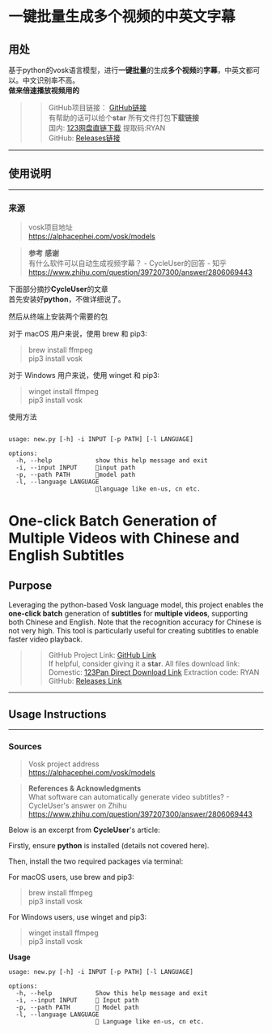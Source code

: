 # **一键批量**生成**多个视频**的**中英文字幕**

## **用处**
基于python的vosk语言模型，进行**一键批量**的生成**多个视频**的**字幕**，中英文都可以。中文识别率不高。  
**做来倍速播放视频用的** 
> >GitHub项目链接：
> >[GitHub链接](https://github.com/RyananChen/Python_VOSK_Subtitle_Generation_SRT)  
> >有帮助的话可以给个**star**
> >所有文件打包**下载链接**  
> > 国内:  [123网盘直链下载](https://www.123pan.com/s/mVTcVv-9oGJ.html)   提取码:RYAN  
> > GitHub: [Releases链接](https://github.com/RyananChen/Python_VOSK_Subtitle_Generation_SRT/releases/tag/V1.0.0)  
* * *
## **使用说明**
---------

### **来源**  
> vosk项目地址  
> https://alphacephei.com/vosk/models    

> **参考**  **感谢**  
> 有什么软件可以自动生成视频字幕？ - CycleUser的回答 - 知乎
> https://www.zhihu.com/question/397207300/answer/2806069443
> 
下面部分摘抄**CycleUser**的文章  
首先安装好**python**，不做详细说了。   

然后从终端上安装两个需要的包  

对于 macOS 用户来说，使用 brew 和 pip3:
> brew install ffmpeg  
> pip3 install vosk   

对于 Windows 用户来说，使用 winget 和 pip3:
> winget install ffmpeg  
> pip3 install vosk
  
使用方法
```

usage: new.py [-h] -i INPUT [-p PATH] [-l LANGUAGE]

options:
  -h, --help            show this help message and exit
  -i, --input INPUT     📂input path
  -p, --path PATH       📳model path
  -l, --language LANGUAGE
                        🏁language like en-us, cn etc.

```
			
# **One-click Batch Generation** of **Multiple Videos** with **Chinese and English Subtitles**

## **Purpose**
Leveraging the python-based Vosk language model, this project enables the **one-click batch** generation of **subtitles** for **multiple videos**, supporting both Chinese and English. Note that the recognition accuracy for Chinese is not very high. This tool is particularly useful for creating subtitles to enable faster video playback.

> > GitHub Project Link:
> > [GitHub Link](https://github.com/RyananChen/Python_VOSK_Subtitle_Generation_SRT)  
> > If helpful, consider giving it a **star**.
> > All files download link:  
> > Domestic: [123Pan Direct Download Link](https://www.123pan.com/s/mVTcVv-9oGJ.html) Extraction code: RYAN  
> > GitHub: [Releases Link](https://github.com/RyananChen/Python_VOSK_Subtitle_Generation_SRT/releases/tag/V1.0.0)  
* * *
## **Usage Instructions**
---------

### **Sources**  
> Vosk project address  
> https://alphacephei.com/vosk/models    

> **References & Acknowledgments**  
> What software can automatically generate video subtitles? - CycleUser's answer on Zhihu
> https://www.zhihu.com/question/397207300/answer/2806069443

Below is an excerpt from **CycleUser**'s article:

Firstly, ensure **python** is installed (details not covered here).

Then, install the two required packages via terminal:

For macOS users, use brew and pip3:
> brew install ffmpeg  
> pip3 install vosk   

For Windows users, use winget and pip3:
> winget install ffmpeg  
> pip3 install vosk  

**Usage**
```
usage: new.py [-h] -i INPUT [-p PATH] [-l LANGUAGE]

options:
  -h, --help            Show this help message and exit
  -i, --input INPUT     📂 Input path
  -p, --path PATH       📳 Model path
  -l, --language LANGUAGE
                        🏁 Language like en-us, cn etc.
```		






